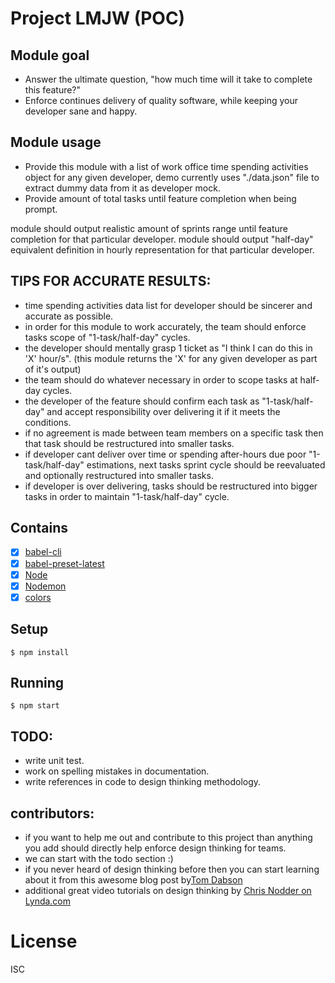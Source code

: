 # Project LMJW (POC)

## Module goal

- Answer the ultimate question, "how much time will it take to complete this feature?"
- Enforce continues delivery of quality software, while keeping your developer sane and happy.

## Module usage

- Provide this module with a list of work office time spending activities object for any given developer,
demo currently uses "./data.json" file to extract dummy data from it as developer mock.
- Provide amount of total tasks until feature completion when being prompt.

module should output realistic amount of sprints range until feature completion for that particular developer.
module should output "half-day" equivalent definition in hourly representation for that particular developer.

## TIPS FOR ACCURATE RESULTS:

- time spending activities data list for developer should be sincerer and accurate as possible.
- in order for this module to work accurately, the team should enforce tasks scope of "1-task/half-day" cycles.
- the developer should mentally grasp 1 ticket as "I think I can do this in 'X' hour/s".
(this module returns the 'X' for any given developer as part of it's output)
- the team should do whatever necessary in order to scope tasks at half-day cycles.
- the developer of the feature should confirm each task as "1-task/half-day" and accept responsibility over delivering it if it meets the conditions.
- if no agreement is made between team members on a specific task then that task should be restructured into smaller tasks.
- if developer cant deliver over time or spending after-hours due poor "1-task/half-day" estimations, next tasks sprint cycle should be reevaluated and optionally restructured into smaller tasks.
- if developer is over delivering, tasks should be restructured into bigger tasks in order to maintain "1-task/half-day" cycle.

## Contains

- [x] [babel-cli](https://babeljs.io/)
- [x] [babel-preset-latest](https://babeljs.io/)
- [x] [Node](https://nodejs.org/)
- [x] [Nodemon](http://nodemon.io/)
- [x] [colors](https://github.com/marak/colors.js/)

## Setup

```
$ npm install
```

## Running

```
$ npm start
```

## TODO:

- write unit test.
- work on spelling mistakes in documentation.
- write references in code to design thinking methodology.

## contributors:
- if you want to help me out and contribute to this project than anything you add should
directly help enforce design thinking for teams.
- we can start with the todo section :)
- if you never heard of design thinking before then you can start learning about it from this awesome blog post by[Tom Dabson](https://www.artefactgroup.com/articles/post-agile-a-design-thinking-approach-to-software-development/)
- additional great video tutorials on design thinking by [Chris Nodder on Lynda.com](https://www.lynda.com/Interaction-Design-tutorials/Design-Thinking-Understanding-Process/476938-2.html?srchtrk=index%3a1%0alinktypeid%3a2%0aq%3adesign+thinking%0apage%3a1%0as%3arelevance%0asa%3atrue%0aproducttypeid%3a2)

# License

ISC
